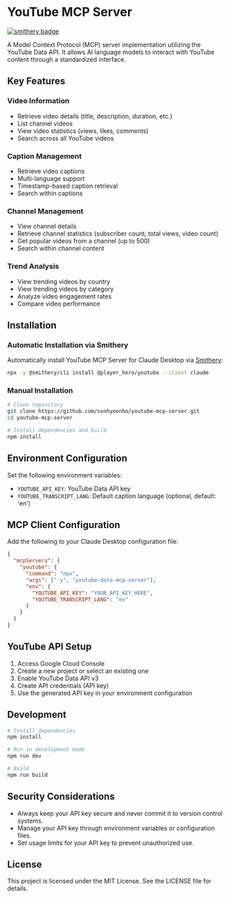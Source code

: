 # YouTube MCP Server
[![smithery badge](https://smithery.ai/badge/@player_hero/youtube)](https://smithery.ai/server/@player_hero/youtube)

A Model Context Protocol (MCP) server implementation utilizing the YouTube Data API. It allows AI language models to interact with YouTube content through a standardized interface.

## Key Features

### Video Information
* Retrieve video details (title, description, duration, etc.)
* List channel videos
* View video statistics (views, likes, comments)
* Search across all YouTube videos

### Caption Management
* Retrieve video captions
* Multi-language support
* Timestamp-based caption retrieval
* Search within captions

### Channel Management
* View channel details
* Retrieve channel statistics (subscriber count, total views, video count)
* Get popular videos from a channel (up to 500)
* Search within channel content

### Trend Analysis
* View trending videos by country
* View trending videos by category
* Analyze video engagement rates
* Compare video performance

## Installation

### Automatic Installation via Smithery

Automatically install YouTube MCP Server for Claude Desktop via [Smithery](https://smithery.ai/server/@player_hero/youtube):

```bash
npx -y @smithery/cli install @player_hero/youtube --client claude
```

### Manual Installation
```bash
# Clone repository
git clone https://github.com/sonhyeonho/youtube-mcp-server.git
cd youtube-mcp-server

# Install dependencies and build
npm install
```

## Environment Configuration
Set the following environment variables:
* `YOUTUBE_API_KEY`: YouTube Data API key
* `YOUTUBE_TRANSCRIPT_LANG`: Default caption language (optional, default: 'en')

## MCP Client Configuration
Add the following to your Claude Desktop configuration file:

```json
{
  "mcpServers": {
    "youtube": {
      "command": "npx",
      "args": ["-y", "youtube-data-mcp-server"],
      "env": {
        "YOUTUBE_API_KEY": "YOUR_API_KEY_HERE",
        "YOUTUBE_TRANSCRIPT_LANG": "en"
      }
    }
  }
}
```

## YouTube API Setup
1. Access Google Cloud Console
2. Create a new project or select an existing one
3. Enable YouTube Data API v3
4. Create API credentials (API key)
5. Use the generated API key in your environment configuration


## Development

```bash
# Install dependencies
npm install

# Run in development mode
npm run dev

# Build
npm run build
```

## Security Considerations
- Always keep your API key secure and never commit it to version control systems.
- Manage your API key through environment variables or configuration files.
- Set usage limits for your API key to prevent unauthorized use.

## License
This project is licensed under the MIT License. See the LICENSE file for details. 

